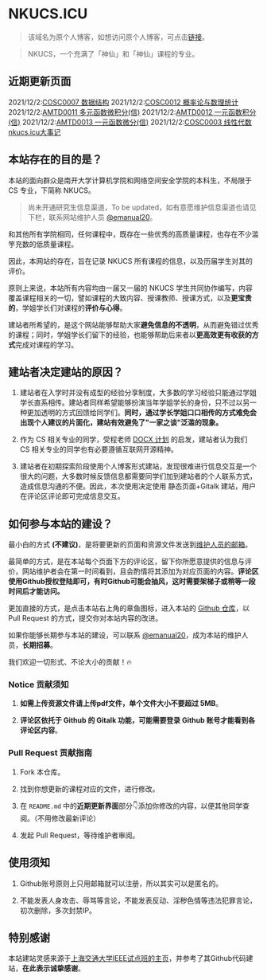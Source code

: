 # NKUCS.ICU

> 该域名为原个人博客，如想访问原个人博客，可点击[链接](https://nkucs.icu/OriginBlog/)。

> NKUCS，一个充满了「神仙」和「神仙」课程的专业。

## 近期更新页面

2021/12/2:[COSC0007 数据结构](/courses/grade-2/COSC0007)
2021/12/2:[COSC0012 概率论与数理统计](/courses/grade-2/COSC0012)
2021/12/2:[AMTD0011 多元函数微积分(信)](/courses/grade-1/AMTD0011)
2021/12/2:[AMTD0012 一元函数积分(信)](/courses/grade-1/AMTD0012)
2021/12/2:[AMTD0013 一元函数微分(信)](/courses/grade-1/AMTD0013)
2021/12/2:[COSC0003 线性代数](/courses/grade-1/COSC0003)
[nkucs.icu大事记](/recent)

## 本站存在的目的是？

本站的面向群众是南开大学计算机学院和网络空间安全学院的本科生，不局限于 CS 专业，下简称 NKUCS。

> 尚未开通研究生信息渠道，To be updated，如有意愿维护信息渠道也请见下栏，联系网站维护人员 [@emanual20](https://github.com/emanual20/)。

和其他所有学院相同，任何课程中，既存在一些优秀的高质量课程，也存在不少滥竽充数的低质量课程。

因此，本网站的存在，旨在记录 NKUCS 所有课程的信息，以及历届学生对其的评价。

原则上来说，本站所有内容均由一届又一届的 NKUCS 学生共同协作编写，内容覆盖课程相关的一切，譬如课程的大致内容、授课教师、授课方式，以及**更宝贵的**，学姐学长们对课程的**评价与心得**。

建站者所希望的，是这个网站能够帮助大家**避免信息的不透明**，从而避免错过优秀的课程；同时，学姐学长们留下的经验，也能够帮助后来者以**更高效更有收获的方式**完成对课程的学习。

## 建站者决定建站的原因？

1. 建站者在入学时并没有成型的经验分享制度，大多数的学习经验只能通过学姐学长直系相传。建站者同样希望能够扮演当年学姐学长的身份，只不过以另一种更加透明的方式回馈给同学们。**同时，通过学长学姐口口相传的方式难免会出现个人建议的片面化，建站有效避免了"一家之谈"泛滥的现象。**

2. 作为 CS 相关专业的同学，受程老师 [DOCX 计划](https://mmcheng.net/docx/) 的启发，建站者认为我们 CS 相关专业的同学也有必要遵循互联网开源精神。

3. 建站者在初期探索阶段使用个人博客形式建站，发现很难进行信息交互是一个很大的问题，大多数时候反馈信息都需要同学们加到建站者的个人联系方式，造成信息沟通的不便。因此，本次使用决定使用 静态页面+Gitalk 建站，用户在评论区评论即可完成信息交互。

## 如何参与本站的建设？

最小白的方式 **(不建议)**，是将要更新的页面和资源文件发送到[维护人员的邮箱](mailto:emanual20@foxmail.com)。

最简单的方式，是在本站每个页面下方的评论区，留下你所愿意提供的信息与评价，网站维护者会在第一时间看到，且会酌情将其添加为对应页面的内容。**评论区使用Github授权登陆即可，有时Github可能会抽风，这时需要架梯子或稍等一段时间后才能访问。**

更加直接的方式，是点击本站右上角的章鱼图标，进入本站的 [Github 仓库](https://github.com/emanual20/emanual20.github.io/)，以 Pull Request 的方式，提交你对本站内容的改进。

如果你能够长期参与本站的建设，可以联系 [@emanual20](https://github.com/emanual20/)，成为本站的维护人员，**长期招募**。

我们欢迎一切形式、不论大小的贡献！🔥

### Notice 贡献须知

1. **如需上传资源文件请上传pdf文件，单个文件大小不要超过 5MB**。

2. **评论区依托于 Github 的 Gitalk 功能，可能需要登录 Github 账号才能看到各评论区内容**。

### Pull Request 贡献指南

1. Fork 本仓库。

2. 找到你想更新的课程对应的文件，进行修改。

3. 在 `README.md` 中的**近期更新界面**部分👇添加你修改的内容，以便其他同学查阅。（不用修改最新评论）

4. 发起 Pull Request，等待维护者审阅。

## 使用须知

1. Github账号原则上只用邮箱就可以注册，所以其实可以是匿名的。

2. 不能发表人身攻击、辱骂等言论，不能发表反动、淫秽色情等违法犯罪言论，初次删除，多次封禁IP。

## 特别感谢

本站建站灵感来源于[上海交通大学IEEE试点班的主页](https://ieee.icu/)，并参考了其Github代码建站，**在此表示诚挚感谢**。